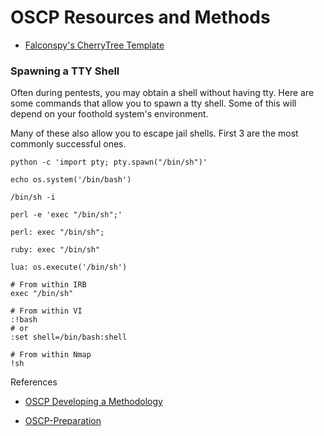 OSCP Resources and Methods
==========================



* [Falconspy's CherryTree Template](https://github.com/devzspy/oscp-certification/tree/master/Note%20Taking%20Tools/CherryTree%20Template/CTF_template.ctb)





### Spawning a TTY Shell

Often during pentests, you may obtain a shell without having tty. Here are some commands that allow you to spawn a tty shell. Some of this will depend on your foothold system's environment.

Many of these also allow you to escape jail shells. First 3 are the most commonly successful ones.

```
python -c 'import pty; pty.spawn("/bin/sh")'

echo os.system('/bin/bash')

/bin/sh -i

perl -e 'exec "/bin/sh";'

perl: exec "/bin/sh";

ruby: exec "/bin/sh"

lua: os.execute('/bin/sh')

# From within IRB
exec "/bin/sh"

# From within VI
:!bash
# or
:set shell=/bin/bash:shell

# From within Nmap
!sh
```






References

* [OSCP Developing a Methodology](https://medium.com/@falconspy/oscp-developing-a-methodology/32f4ab471fd6)

* [OSCP-Preparation](https://411hall.github.io/OSCP-Preparation/)

